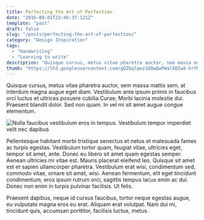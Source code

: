 ```yaml
---
title: Perfecting the Art of Perfection
date: "2016-09-01T23:46:37.121Z"
template: "post"
draft: false
slug: "/posts/perfecting-the-art-of-perfection/"
category: "Design Inspiration"
tags:
  - "Handwriting"
  - "Learning to write"
description: "Quisque cursus, metus vitae pharetra auctor, sem massa mattis sem, at interdum magna augue eget diam. Vestibulum ante ipsum primis in faucibus orci luctus et ultrices posuere cubilia Curae; Morbi lacinia molestie dui. Praesent blandit dolor. Sed non quam. In vel mi sit amet augue congue elementum."
thumb: "https://lh3.googleusercontent.com/gQZbqlpwz1O0wQwPWalX8Zwd-hrYMtILnUjOYVNMtH_w2WdksYaUOfmyY-oyzOuNbW17fVXdYYDZGMnDfxzGiMiIuFrKA6cWPmRyubB47HouQZdhe1ccaGP9dzbzU4-NSbNwo2yal6Nubnxfu6nb6H89lTmqc3G_TEEhXOvjbkJEUikUU9sS90a6Kq4Tjjs8FAUgJL0cSIRPe5QlujH0FrsWpWPPT-mfN-jY-YvdcgCjwClVb5MlznXeBlqaJIGbaoKpk_hdBUpNyq2_ZjlFBjDekS7au6GEMD279zkbeqyIVmHg4j_Wvw6SFHGsyTCmDDhfDY8yMHYZjd2H3G-zgUzyigVwwg0xAOInhwq41hCPPutaQQ2bmZyjja1bC_m1HKbwM3ZkVIs0LDyABBJcMGZy8g5luQp0WVxDEkt0UEUKpSadQbSsKJY_PVHtd_iduutpC6dndMrnC0dVS-6n9Exk02LAaXa4s0R-nVan2MZs7PI95MEq5cqKSx46JCCGSZX7mqaXSmnCSGW3p9QWqz43uzXatSPO6WoDoX7tMRmwKFvfZprYKvaRlRl9K2eYS1LJ3X_GCKzYOMC9x8GkQuPHlUyMqNdzuyke9-uCe2B__ntiAukIHgwifYIjW3O6=w2560-h1862"
---
```


Quisque cursus, metus vitae pharetra auctor, sem massa mattis sem, at interdum magna augue eget diam. Vestibulum ante ipsum primis in faucibus orci luctus et ultrices posuere cubilia Curae; Morbi lacinia molestie dui. Praesent blandit dolor. Sed non quam. In vel mi sit amet augue congue elementum.

![Nulla faucibus vestibulum eros in tempus. Vestibulum tempor imperdiet velit nec dapibus](/media/image-2.jpg)

Pellentesque habitant morbi tristique senectus et netus et malesuada fames ac turpis egestas. Vestibulum tortor quam, feugiat vitae, ultricies eget, tempor sit amet, ante. Donec eu libero sit amet quam egestas semper. Aenean ultricies mi vitae est. Mauris placerat eleifend leo. Quisque sit amet est et sapien ullamcorper pharetra. Vestibulum erat wisi, condimentum sed, commodo vitae, ornare sit amet, wisi. Aenean fermentum, elit eget tincidunt condimentum, eros ipsum rutrum orci, sagittis tempus lacus enim ac dui. Donec non enim in turpis pulvinar facilisis. Ut felis. 

Praesent dapibus, neque id cursus faucibus, tortor neque egestas augue, eu vulputate magna eros eu erat. Aliquam erat volutpat. Nam dui mi, tincidunt quis, accumsan porttitor, facilisis luctus, metus.